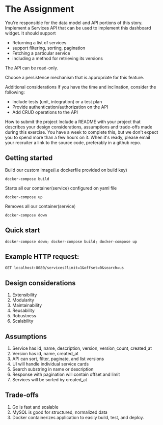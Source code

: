 # The Assignment
You're responsible for the data model and API portions of this story. 
Implement a Services API that can be used to implement this dashboard widget. It should support
- Returning a list of services
- support filtering, sorting, pagination
- Fetching a particular service
- including a method for retrieving its versions

The API can be read-only.

Choose a persistence mechanism that is appropriate for this feature.

Additional considerations
If you have the time and inclination, consider the following:
- Include tests (unit, integration) or a test plan
- Provide authentication/authorization on the API
- Add CRUD operations to the API

How to submit the project
Include a README with your project that describes your design considerations, assumptions and trade-offs made 
during this exercise.
You have a week to complete this, but we don't expect you to spend more than a few hours on it. When it's ready, 
please email your recruiter a link to the source code, preferably in a github repo.

## Getting started 
Build our custom image(i.e dockerfile provided on build key)

    docker-compose build 

Starts all our container(service) configured on yaml file

    docker-compose up

Removes all our container(service)

    docker-compose down

## Quick start

    docker-compose down; docker-compose build; docker-compose up

## Example HTTP request:

    GET localhost:8080/services?limit=1&offset=0&search=us

## Design considerations
1. Extensibility
2. Modularity
3. Maintainability
4. Reusability
5. Robustness
6. Scalability

## Assumptions
1. Service has id, name, description, version, version_count, created_at
2. Version has id, name, created_at
3. API can sort, filter, paginate, and list versions
4. UI will handle individual service cards
5. Search substring in name or description 
6. Response with pagination will contain offset and limit
7. Services will be sorted by created_at

## Trade-offs
1. Go is fast and scalable
2. MySQL is good for structured, normalized data
3. Docker containerizes application to easily build, test, and deploy. 